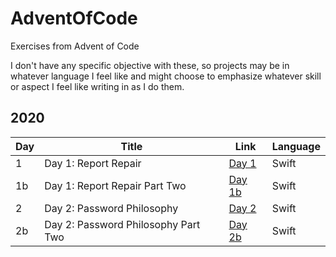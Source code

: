 # AdventOfCode
Exercises from Advent of Code

I don't have any specific objective with these, so projects may be in whatever language I feel like and might choose to emphasize whatever skill or aspect I feel like writing in as I do them.

## 2020

| Day | Title | Link | Language |
| --- | --- | --- | --- |
| 1 | Day 1: Report Repair | [Day 1](https://adventofcode.com/2020/day/1) | Swift |
| 1b | Day 1: Report Repair Part Two | [Day 1b](https://adventofcode.com/2020/day/1#part2) | Swift |
| 2 | Day 2: Password Philosophy | [Day 2](https://adventofcode.com/2020/day/2) | Swift |
| 2b | Day 2: Password Philosophy Part Two | [Day 2b](https://adventofcode.com/2020/day/2#part2) | Swift |

